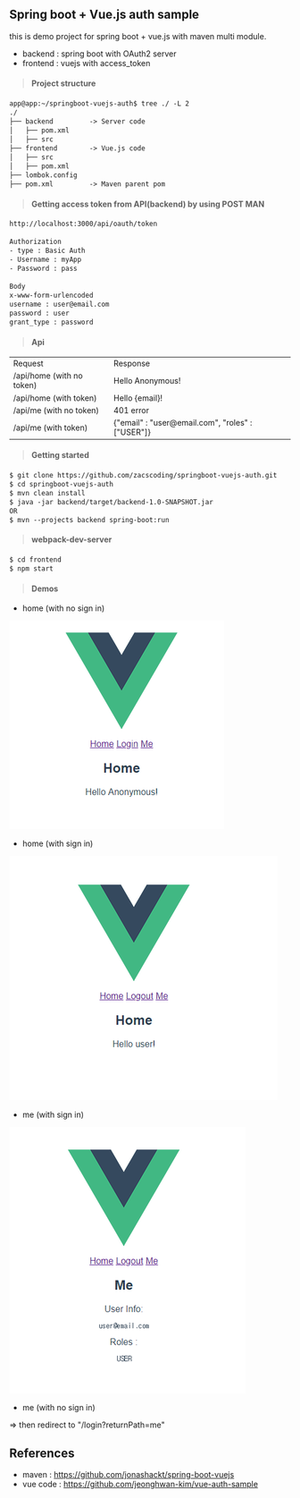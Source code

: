 ## Spring boot + Vue.js auth sample  

this is demo project for spring boot + vue.js with maven multi module.

- backend : spring boot with OAuth2 server
- frontend : vuejs with access_token  

> #### Project structure  

```
app@app:~/springboot-vuejs-auth$ tree ./ -L 2
./
├── backend         -> Server code
│   ├── pom.xml
│   ├── src
├── frontend        -> Vue.js code
│   ├── src
│   ├── pom.xml     
├── lombok.config
├── pom.xml         -> Maven parent pom
```


> #### Getting access token from API(backend) by using POST MAN  

```aidl
http://localhost:3000/api/oauth/token

Authorization
- type : Basic Auth
- Username : myApp
- Password : pass

Body
x-www-form-urlencoded
username : user@email.com
password : user
grant_type : password
```  

> #### Api

<table>
  <tr>
    <td>Request</td>
    <td>Response</td>
  </tr>
  <tr>
    <td>/api/home (with no token)</td>
    <td>Hello Anonymous!</td>
  </tr>
  <tr>
    <td>/api/home (with token)</td>
    <td>Hello {email}!</td>
  </tr>    
  <tr>
    <td>/api/me (with no token)</td>
    <td>401 error</td>
  </tr>
  <tr>
    <td>/api/me (with token)</td>
    <td>
      {"email" : "user@email.com", "roles" : ["USER"]}    
    </td>
  </tr>       
</table>

> #### Getting started

```aidl
$ git clone https://github.com/zacscoding/springboot-vuejs-auth.git
$ cd springboot-vuejs-auth
$ mvn clean install
$ java -jar backend/target/backend-1.0-SNAPSHOT.jar
OR
$ mvn --projects backend spring-boot:run
```  

> #### webpack-dev-server  

```aidl
$ cd frontend
$ npm start
```  

> #### Demos  

- home (with no sign in)  

![home_with_no_sign_in](./assets/home_with_no_sign_in.png)  

- home (with sign in)  

![home_with_sign_in](./assets/home_with_sign_in.png)  

- me (with sign in)

![me with sign in](./assets/me_with_sign_in.png)  

- me (with no sign in)  

=> then redirect to "/login?returnPath=me"


## References  

- maven : https://github.com/jonashackt/spring-boot-vuejs
- vue code : https://github.com/jeonghwan-kim/vue-auth-sample
